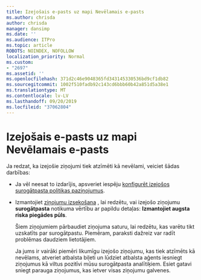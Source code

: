 ```yaml
---
title: Izejošais e-pasts uz mapi Nevēlamais e-pasts
ms.author: chrisda
author: chrisda
manager: dansimp
ms.date: ''
ms.audience: ITPro
ms.topic: article
ROBOTS: NOINDEX, NOFOLLOW
localization_priority: Normal
ms.custom:
- "2697"
ms.assetid: ''
ms.openlocfilehash: 371d2c46e9048365fd343145330536bd9cf1db82
ms.sourcegitcommit: 1002f510fadb92c143cd6bbb60b42a851d5a38e1
ms.translationtype: MT
ms.contentlocale: lv-LV
ms.lasthandoff: 09/20/2019
ms.locfileid: "37062804"
---
```

# <a name="outbound-email-to-junk-email-folder"></a>Izejošais e-pasts uz mapi Nevēlamais e-pasts

Ja redzat, ka izejošie ziņojumi tiek atzīmēti kā nevēlami, veiciet šādas darbības:

- Ja vēl neesat to izdarījis, apsveriet iespēju [konfigurēt izejošos surogātpasta politikas paziņojumus](https://docs.microsoft.com/office365/securitycompliance/configure-the-outbound-spam-policy).

- Izmantojiet [ziņojumu izsekošana](https://docs.microsoft.com/office365/securitycompliance/message-trace-scc) , lai redzētu, vai izejošo ziņojumu **surogātpasta** notikuma vērtību ar papildu detaļas: **Izmantojiet augsta riska piegādes pūls**.

  Šiem ziņojumiem pārbaudiet ziņojuma saturu, lai redzētu, kas varētu tikt uzskatīts par surogātpastu. Piemēram, paraksti dažreiz var radīt problēmas daudziem lietotājiem.

  Ja jums ir vairāki piemēri likumīgu izejošo ziņojumu, kas tiek atzīmēts kā nevēlams, atveriet atbalsta biļeti un lūdziet atbalsta aģents iesniegt ziņojumus kā viltus pozitīvi mūsu surogātpasta analītiķiem. Esiet gatavi sniegt parauga ziņojumus, kas ietver visas ziņojumu galvenes.
